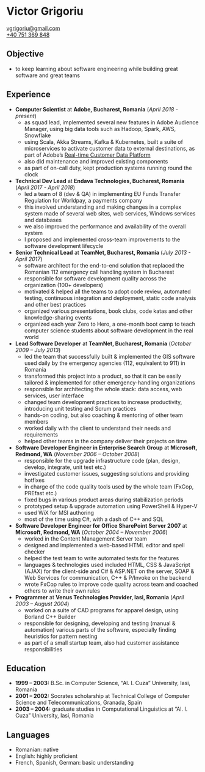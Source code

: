 Victor Grigoriu
===============

[vgrigoriu@gmail.com](mailto:vgrigoriu@gmail.com)  
[+40 751 369 848](tel:+40-751-369-848)

Objective
---------

* to keep learning about software engineering while building great software and
  great teams

Experience
----------

* __Computer Scientist__ at __Adobe, Bucharest, Romania__ (_April 2018 - present_)
  * as squad lead, implemented several new features in Adobe Audience Manager,
    using big data tools such as Hadoop, Spark, AWS, Snowflake
  * using Scala, Akka Streams, Kafka & Kubernetes, built a suite of microservices
    to activate customer data to external destinations, as part of Adobe’s [Real-time
    Customer Data Platform](https://www.adobe.com/experience-platform/real-time-customer-data-platform.html)
  * also did maintenance and improved existing components
  * as part of on-call duty, kept production systems running round the clock
* __Technical Dev Lead__ at __Endava Technologies, Bucharest, Romania__ (_April 2017 - April 2018_)
  * led a team of 8 (dev & QA) in implementing EU Funds Transfer Regulation
    for Worldpay, a payments company
  * this involved understanding and making changes in a complex system made
    of several web sites, web services, Windows services and databases
  * we also improved the performance and availability of the overall system
  * I proposed and implemented cross-team improvements to the software
    development lifecycle
* __Senior Technical Lead__ at __TeamNet, Bucharest, Romania__ (_July 2013 - April 2017_)
  * software architect for the end-to-end solution that replaced the Romanian
    112 emergency call handling system in Bucharest
  * responsible for software development quality across the organization
    (100+ developers)
  * motivated & helped all the teams to adopt code review, automated testing,
    continuous integration and deployment, static code analysis and other best
    practices
  * organized various presentations, book clubs, code katas and other
    knowledge-sharing events
  * organized each year Zero to Hero, a one-month boot camp to teach computer
    science students about software development in the real world
* __Lead Software Developer__ at __TeamNet, Bucharest, Romania__ (_October 2009 – July 2013_)
  * led the team that successfully built & implemented the GIS software used
    daily by the emergency agencies (112, equivalent to 911) in Romania
  * transformed this project into a product, so that it can be easily
    tailored & implemented for other emergency-handling organizations
  * responsible for architecting the whole stack: data access, web services,
    user interface
  * changed team development practices to increase productivity, introducing
    unit testing and Scrum practices
  * hands-on coding, but also coaching & mentoring of other team members
  * worked daily with the client to understand their needs and requirements
  * helped other teams in the company deliver their projects on time
* __Software Developer Engineer in Enterprise Search Group__ at __Microsoft, Redmond, WA__ (_November 2006 – October 2008_)
  * responsible for the upgrade infrastructure code (plan, design, develop,
    integrate, unit test etc.)
  * investigated customer issues, suggesting solutions and providing hotfixes
  * in charge of the code quality tools used by the whole team (FxCop, PREfast
    etc.)
  * fixed bugs in various product areas during stabilization periods
  * prototyped setup & upgrade automation using PowerShell & Hyper-V
  * used WiX for MSI authoring
  * most of the time using C#, with a dash of C++ and SQL
* __Software Developer Engineer for Office SharePoint Server 2007__ at __Microsoft, Redmond, WA__ (_October 2004 – November 2006_)
  * worked in the Content Management Server team
  * designed and implemented a web-based HTML editor and spell checker
  * helped the test team to write automated tests for the features
  * languages & technologies used included HTML, CSS & JavaScript (AJAX)
    for the client-side and C# & ASP.NET on the server, SOAP & Web Services
    for communication, C++ & P/Invoke on the backend
  * wrote FxCop rules to improve code quality across team and coached others to
    write their own rules
* __Programmer__ at __Venus Technologies Provider, Iasi, Romania__ (_April 2003 – August 2004_)
  * worked on a suite of CAD programs for apparel design, using Borland C++
    Builder
  * responsible for designing, developing and testing (manual & automation)
    various parts of the software, especially finding heuristics for pattern
    nesting
  * as part of a small startup team, also had customer assistance
    responsibilities

Education
---------

* __1999 – 2003:__ B.Sc. in Computer Science, “Al. I. Cuza” University, Iasi,
  Romania
* __2001 – 2002:__ Socrates scholarship at Technical College of Computer Science
  and Telecommunications, Granada, Spain
* __2003 – 2004:__ graduate studies in Computational Linguistics at
  “Al. I. Cuza” University, Iasi, Romania

Languages
---------

* Romanian: native
* English: highly proficient
* French, Spanish, German: basic understanding
